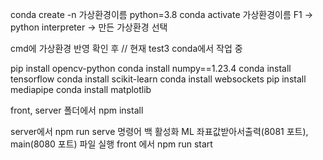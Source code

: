conda create -n 가상환경이름 python=3.8
conda activate 가상환경이름
F1 -> python interpreter -> 만든 가상환경 선택

cmd에 가상환경 반영 확인 후 // 현재 test3 conda에서 작업 중

pip install opencv-python
conda install numpy==1.23.4
conda install tensorflow
conda install scikit-learn
conda install websockets
pip install mediapipe
conda install matplotlib

front, server 폴더에서 npm install

server에서 npm run serve 명령어 백 활성화
ML 좌표값받아서출력(8081 포트), main(8080 포트) 파일 실행
front 에서 npm run start
